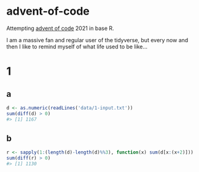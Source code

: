 
<!-- README.md is generated from README.Rmd. Please edit that file -->

# advent-of-code

Attempting [advent of code](https://adventofcode.com/) 2021 in base R.

I am a massive fan and regular user of the tidyverse, but every now and
then I like to remind myself of what life used to be like…

# 1

## a

``` r
d <- as.numeric(readLines('data/1-input.txt'))
sum(diff(d) > 0)
#> [1] 1167
```

## b

``` r
r <- sapply(1:(length(d)-length(d)%%3), function(x) sum(d[x:(x+2)]))
sum(diff(r) > 0)
#> [1] 1130
```
